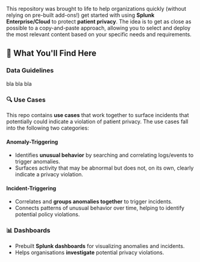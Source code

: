 
This repository was brought to life to help organizations quickly (without relying on pre-built add-ons!) get started with using **Splunk Enterprise/Cloud** to protect **patient privacy**. The idea is to get as close as possible to a copy-and-paste approach, allowing you to select and deploy  the most relevant content based on your specific needs and requirements.

## 📌 What You'll Find Here

### Data Guidelines
bla bla bla 

### 🔍 Use Cases
This repo contains **use cases** that work together to surface incidents that potentially could indicate a violation of patient privacy. The use cases fall into the following two categories:

#### **Anomaly-Triggering**
- Identifies **unusual behavior** by searching and correlating logs/events to trigger anomalies.
- Surfaces activity that may be abnormal but does not, on its own, clearly indicate a privacy violation.

#### **Incident-Triggering**
- Correlates and **groups anomalies together** to trigger incidents.
- Connects patterns of unusual behavior over time, helping to identify potential policy violations.

### 📊 Dashboards
- Prebuilt **Splunk dashboards** for visualizing anomalies and incidents.
- Helps organisations **investigate** potential privacy violations.


